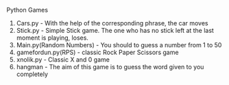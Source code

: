 Python Games

1) Cars.py - With the help of the corresponding phrase, the car moves
2) Stick.py - Simple Stick game. The one who has no stick left at the last moment is playing, loses.
3) Main.py(Random Numbers) - You should to guess a number from 1 to 50
4) gamefordun.py(RPS) - classic Rock Paper Scissors game
5) xnolik.py - Classic X and 0 game
6) hangman - The aim of this game is to guess the word given to you completely

